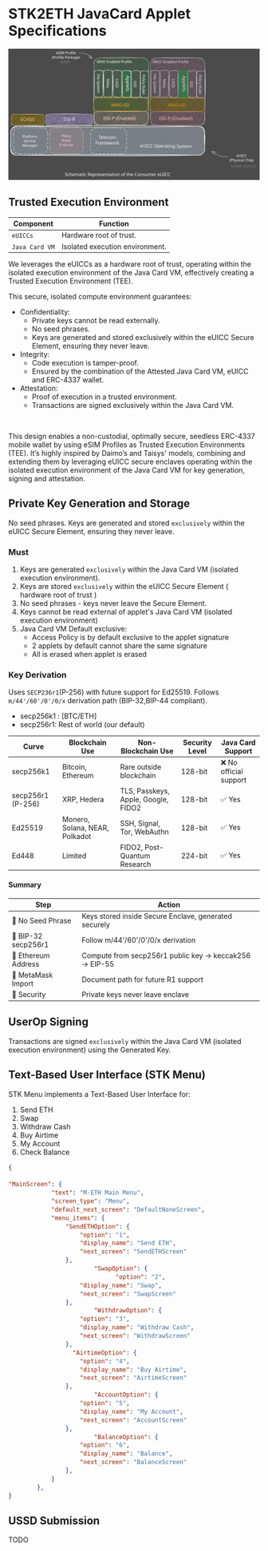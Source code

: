 # STK2ETH JavaCard Applet Specifications

<img src="../Consumer_eUICC.excalidraw.svg" />

## Trusted Execution Environment
|Component| Function|
|---------|-------------------------|
|`eUICCs` |  Hardware root of trust.|
|`Java Card VM` | Isolated execution environment.|

We leverages the eUICCs as a hardware root of trust, operating within the isolated execution environment of the Java Card VM, effectively creating a Trusted Execution Environment (TEE).

This secure, isolated compute environment guarantees:
  - Confidentiality: 
      - Private keys cannot be read externally.
      - No seed phrases.
      - Keys are generated and stored exclusively within the eUICC Secure Element, ensuring they never leave.
  - Integrity: 
      - Code execution is tamper-proof.
      - Ensured by the combination of the Attested Java Card VM, eUICC and ERC-4337 wallet.
  - Attestation: 
      - Proof of execution in a trusted environment.
      - Transactions are signed exclusively within the Java Card VM.

<br>

This design enables a non-custodial, optimally secure, seedless ERC-4337 mobile wallet by using eSIM Profiles as Trusted Execution Environments (TEE).
It’s highly inspired by Daimo’s and Taisys' models, combining and extending them by leveraging eUICC secure enclaves operating within the isolated execution environment of the Java Card VM for key generation, signing and attestation.


## Private Key Generation and Storage
No seed phrases. Keys are generated and stored `exclusively` within the eUICC Secure Element, ensuring they never leave.


### Must 
1. Keys are generated `exclusively` within the Java Card VM (isolated execution environment).
2. Keys are stored `exclusively` within the eUICC Secure Element ( hardware root of trust )
3. No seed phrases - keys never leave the Secure Element.
4. Keys cannot be read external of applet's Java Card VM (isolated execution environment)
5. Java Card VM Default exclusive:
      - Access Policy is by default exclusive to the applet signature
      - 2 applets by default cannot share the same signature
      - All is erased when applet is erased

### Key Derivation
Uses `SECP236r1`(P-256) with future support for Ed25519. Follows `m/44'/60'/0'/0/x` derivation path (BIP-32,BIP-44 compliant).

- secp256k1 : [BTC/ETH]
- secp256r1: Rest of world  (our default)

| Curve			| Blockchain Use		|		Non-Blockchain Use		|	Security Level	|	Java Card Support |
|-----------|-------------------|-------------------------|-----------------|-------------------|
|secp256k1	|	Bitcoin, Ethereum	|		Rare outside blockchain|			128-bit		|	❌ No official support
|secp256r1 (P-256)	|XRP, Hedera				|TLS, Passkeys, Apple, Google, FIDO2|	128-bit			| ✅ Yes
|Ed25519			|Monero, Solana, NEAR, Polkadot|		SSH, Signal, Tor, WebAuthn|		128-bit			| ✅ Yes
|Ed448			|Limited					|FIDO2, Post-Quantum Research|		224-bit			| ✅ Yes


<!-- R1: [ DeepSeek, P-256, Yamaha, PlayStation ] #M1 -->

#### Summary

| Step		|	Action |
|---------|--------|
|🔹 No Seed Phrase	|Keys stored inside Secure Enclave, generated securely|
|🔹 BIP-32 secp256r1	|Follow m/44'/60'/0'/0/x derivation|
|🔹 Ethereum Address|	Compute from secp256r1 public key → keccak256 → EIP-55|
|🔹 MetaMask Import|	Document path for future R1 support|
|🔹 Security		|Private keys never leave enclave|




## UserOp Signing
Transactions are signed `exclusively` within the Java Card VM (isolated execution environment) using the Generated Key.


## Text-Based User Interface (STK Menu)
STK Menu implements a Text-Based User Interface for:

1. Send ETH
2. Swap
3. Withdraw Cash
4. Buy Airtime
5. My Account
6. Check Balance


```JSON
{

"MainScreen": {
			"text": "M-ETH Main Menu",
			"screen_type": "Menu",
			"default_next_screen": "DefaultNoneScreen",
			"menu_items": {
				"SendETHOption": {
					"option": "1",
					"display_name": "Send ETH",
					"next_screen": "SendETHScreen"
				},
                        "SwapOption": {
                              "option": "2",
					"display_name": "Swap",
					"next_screen": "SwapScreen"
				},
                        "WithdrawOption": {
					"option": "3",
					"display_name": "Withdraw Cash",
					"next_screen": "WithdrawScreen"
				},
			      "AirtimeOption": {
					"option": "4",
					"display_name": "Buy Airtime",
					"next_screen": "AirtimeScreen"
				},
                        "AccountOption": {
					"option": "5",
					"display_name": "My Account",
					"next_screen": "AccountScreen"
				},
                        "BalanceOption": {
					"option": "6",
					"display_name": "Balance",
					"next_screen": "BalanceScreen"
				},
			}
		},
}
```
## USSD Submission
TODO
